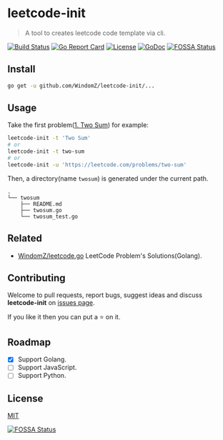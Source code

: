 # leetcode-init

> A tool to creates leetcode code template via cli.

[![Build Status](https://travis-ci.org/WindomZ/leetcode-init.svg?branch=master)](https://travis-ci.org/WindomZ/leetcode-init)
[![Go Report Card](https://goreportcard.com/badge/github.com/WindomZ/leetcode-init)](https://goreportcard.com/report/github.com/WindomZ/leetcode-init)
[![License](https://img.shields.io/badge/license-MIT-brightgreen.svg)](https://opensource.org/licenses/MIT)
[![GoDoc](https://godoc.org/github.com/WindomZ/leetcode-init/leetcode?status.svg)](https://godoc.org/github.com/WindomZ/leetcode-init/leetcode)
[![FOSSA Status](https://app.fossa.io/api/projects/git%2Bgithub.com%2FWindomZ%2Fleetcode-init.svg?type=shield)](https://app.fossa.io/projects/git%2Bgithub.com%2FWindomZ%2Fleetcode-init?ref=badge_shield)

## Install
```bash
go get -u github.com/WindomZ/leetcode-init/...
```

## Usage
Take the first problem([1. Two Sum](https://leetcode.com/problems/two-sum/description/)) for example: 

```bash
leetcode-init -t 'Two Sum'
# or
leetcode-init -t two-sum
# or
leetcode-init -u 'https://leetcode.com/problems/two-sum'
```

Then, a directory(name `twosum`) is generated under the current path.

```
.
└── twosum
    ├── README.md
    ├── twosum.go
    └── twosum_test.go
```

## Related

- [WindomZ/leetcode.go](https://github.com/WindomZ/leetcode.go) LeetCode Problem's Solutions(Golang).

## Contributing

Welcome to pull requests, report bugs, suggest ideas and discuss 
**leetcode-init** on [issues page](https://github.com/WindomZ/leetcode-init/issues).

If you like it then you can put a :star: on it.

## Roadmap

- [x] Support Golang.
- [ ] Support JavaScript.
- [ ] Support Python.

## License

[MIT](https://github.com/WindomZ/leetcode-init/blob/master/LICENSE)

[![FOSSA Status](https://app.fossa.io/api/projects/git%2Bgithub.com%2FWindomZ%2Fleetcode-init.svg?type=large)](https://app.fossa.io/projects/git%2Bgithub.com%2FWindomZ%2Fleetcode-init?ref=badge_large)

